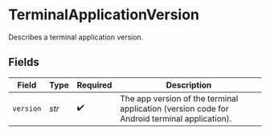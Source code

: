 # TerminalApplicationVersion

Describes a terminal application version.


## Fields

| Field                                                                                        | Type                                                                                         | Required                                                                                     | Description                                                                                  |
| -------------------------------------------------------------------------------------------- | -------------------------------------------------------------------------------------------- | -------------------------------------------------------------------------------------------- | -------------------------------------------------------------------------------------------- |
| `version`                                                                                    | *str*                                                                                        | :heavy_check_mark:                                                                           | The app version of the terminal application (version code for Android terminal application). |